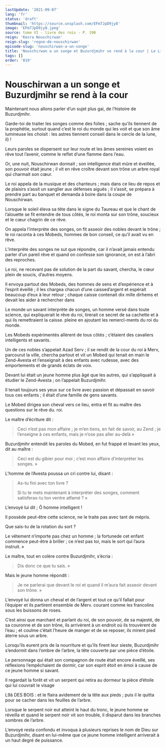```yaml
---
lastUpdate: '2021-09-07'
lang: 'fr'
status: 'draft'
thumbnail: 'https://source.unsplash.com/EFm7JpD9jy8'
image: 'EFm7JpD9jy8.jpeg'
source: tome VI - livre des rois - P. 190
reign: 'Kesra Nouschirwan'
reign-slug: 'regne-de-nouschirwan'
episode-slug: 'nouschirwan-a-un-songe'
title: 'Nouschirwan a un songe et Buzurdjmihr se rend à la cour | Le Livre des Rois | Shâhnâmeh'
tags: []
order: '019'
---
```


<!-- LTeX: language=fr -->

# Nouschirwan a un songe et Buzurdjmihr se rend à la cour

Maintenant nous allons parler d’un sujet plus gai, de l’histoire de Buzurdjmihr.

Garde-toi de traiter les songes comme des folies ; sache qu’ils tiennent de la prophétie, surtout quand c’est le roi du monde qui les voit et que son âme lumineuse les choisit : les astres tiennent conseil dans le cercle de la lune, il) !

Leurs paroles se dispersent sur leur route et les âmes sereines voient en rêve tout l’avenir, comme le reflet d’une flamme dans l’eau.

Or, une nuit, Nouschirwan dormait ; son intelligence était mûre et éveillée, son pouvoir était jeune ; il vit en rêve croître devant son trône un arbre royal qui charmait son cœur.

Le roi appela de la musique et des chanteurs ; mais dans ce lieu de repos et de plaisirs s’assit un sanglier aux défenses aiguës ; il s’assit, se prépara à prendre part au banquet et demanda à boire dans la coupe de Nouschirwan.

Lorsque le soleil éleva sa tête dans le signe du Taureau et que le chant de l’alouette se fit entendre de tous côtés, le roi monta sur son trône, soucieux et le cœur chagrin de ce rêve.

On appela l’interprète des songes, on fit asseoir des nobles devant le trône ; le roi raconta à ces Mobeds, hommes de bon conseil, ce qu’il avait vu en rêve.

L’interprète des songes ne sut que répondre, car il n’avait jamais entendu parler d’un pareil rêve et quand on confesse son ignorance, on est à l’abri des reproches.

Le roi, ne recevant pas de solution de la part du savant, chercha, le cœur plein de soucis, d’autres moyens.

Il envoya partout des Mobeds, des hommes de sens et d’expérience et à l’esprit éveillé ; il les chargea chacun d’une caissed’argent et espérait beaucoup d’eux à leur retour ; chaque caisse contenait dix mille dirhems et devait les aider à rechercher dans

Le monde un savant interprète de songes, un homme versé dans toute science, qui expliquerait le rêve du roi, tirerait ce secret de sa cachette et à qui ils remettraient la caisse. pleine en ajoutant les remercî-ments du roi du monde.

Les Mobeds expérimentés allèrent de tous côtés ; c’étaient des cavaliers intelligents et savants.

Un de ces nobles s’appelait Azad Serv ; il se rendit de la cour du roi à Merv, parcourut la ville, chercha partout et vit un Mobed qui tenait en main le Zend-Avesta et l’enseignait à des enfants avec rudesse, avec des emportements et de grands éclats de voix.

Devant lui était un jeune homme plus âgé que les autres, qui s’appliquait à étudier le Zend-Avesta ; on l’appelait Buzurdjmihr.

Il tenait toujours ses yeux sur ce livre avec passion et dépassait en savoir tous ces enfants ; il était d’une famille de gens savants.

Le Mobed dirigea son cheval vers ce lieu, entra et fit au maître des questions sur le rêve du. roi.

Le maître d’écriture dit :

> Ceci n’est pas mon affaire ; je m’en tiens, en fait de savoir, au Zend ; je l’enseigne à ces enfants, mais je n’ose pas aller au-delà »

Buzurdjmihr entendit les paroles du Mobed, en fut frappé et levant les yeux, dit au maître :

> Ceci est du gibier pour moi ; c’est mon affaire d’interpréter les songes. »

L’homme de l’Avesta poussa un cri contre lui, disant :

> As-tu fini avec ton livre ?
>
> Si tu te mets maintenant à interpréter des songes, comment satisferas-tu ton ventre atfamé ? »

L’envoyé lui dit ; Ô homme intelligent !

Il possède peut-être cette science, ne le traite pas avec tant de mépris.

Que sais-tu de la rotation du sort ?

Le vêtement n’importe pas chez un homme ; la fortunede cet enfant commence peut-être à briller ; ce n’est pas toi, mais le sort qui l’aura instruit. »

Le maître, tout en colère contre Buzurdjmihr, s’écria :

> Dis donc ce que tu sais. »

Mais le jeune homme répondit :

> Je ne parlerai que devant le roi et quand il m’aura fait asseoir devant son trône. »

L’envoyé lui donna un cheval et de l’argent et tout ce qu’il fallait pour l’équiper et ils partirent ensemble de Merv. courant comme les francolins sous les buissons de roses.

C’est ainsi que marchant et parlant du roi, de son pouvoir, de sa majesté, de sa couronne et de son trône, ils arrivèrent à un endroit où ils trouvèrent de l’eau ; et coulme c’était l’heure de manger et de se reposer, ils mirent pied àterre sous un arbre.

Lorsqu’ils eurent pris de la nourriture et qu’ils firent leur sieste, Buzurdjmihr s’endormit dans l’ombre de l’arbre, la tête couverte par une pièce d’étoile.

Le personnage qui était son compagnon de route était encore éveillé, ses réflexions l’empêchaient de dormir, car son esprit étoit en émoi à cause de ce jeune homme si savant.

Il regardait la forêt et vit un serpent qui retira au dormeur la pièce d’étoile qui lui couvrait le visage

L9â DES BOIS : et le flaira avidement de la tête aux pieds ; puis il le quitta pour se cacher dans les feuilles de l’arbre.

Lorsque le serpent noir eut atteint le haut du tronc, le jeune homme se réveilla et quand le serpent noir vit son trouble, il disparut dans les branches sombres de l’arbre.

L’envoyé resta confondu et invoqua à plusieurs reprises le nom de Dieu sur Buzurdjmihr, disant en lui-même que ce jeune homme intelligent arriverait à un haut degré de puissance.
